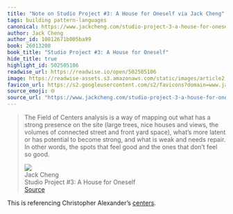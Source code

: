 ```yaml
---
title: "Note on Studio Project #3: A House for Oneself via Jack Cheng"
tags: building pattern-languages
canonical: https://www.jackcheng.com/studio-project-3-a-house-for-oneself/?ref=sunday-newsletter
author: Jack Cheng
author_id: 10812671b005ba99
book: 26013208
book_title: "Studio Project #3: A House for Oneself"
hide_title: true
highlight_id: 502505106
readwise_url: https://readwise.io/open/502505106
image: https://readwise-assets.s3.amazonaws.com/static/images/article2.74d541386bbf.png
favicon_url: https://s2.googleusercontent.com/s2/favicons?domain=www.jackcheng.com
source_emoji: 🌐
source_url: "https://www.jackcheng.com/studio-project-3-a-house-for-oneself/?ref=sunday-newsletter#:~:text=The%20Field%20of,feel%20so%20good."
---
```


> The Field of Centers analysis is a way of mapping out what has a strong presence on the site (large trees, nice houses and views, the volumes of connected street and front yard space), what’s more latent or has potential to become strong, and what is weak and needs repair. In other words, the spots that feel good and the ones that don’t feel so good.
> <div class="quoteback-footer"><div class="quoteback-avatar"><img class="mini-favicon" src="https://s2.googleusercontent.com/s2/favicons?domain=www.jackcheng.com"></div><div class="quoteback-metadata"><div class="metadata-inner"><span style="display:none">FROM:</span><div aria-label="Jack Cheng" class="quoteback-author"> Jack Cheng</div><div aria-label="Studio Project #3: A House for Oneself" class="quoteback-title"> Studio Project #3: A House for Oneself</div></div></div><div class="quoteback-backlink"><a target="_blank" aria-label="go to the full text of this quotation" rel="noopener" href="https://www.jackcheng.com/studio-project-3-a-house-for-oneself/?ref=sunday-newsletter#:~:text=The%20Field%20of,feel%20so%20good." class="quoteback-arrow"> Source</a></div></div>

This is referencing Christopher Alexander’s [centers](https://www.joshbeckman.org/notes/475090054).